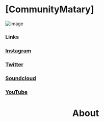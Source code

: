 # [CommunityMatary] 
![image](https://user-images.githubusercontent.com/92306660/160721045-10a55c43-bb0e-41e1-b69a-473f5f62d66a.png)
### Links
### **[Instagram](https://www.instagram.com/community_matary/)** 
### **[Twitter ](https://twitter.com/CommunityMatary)** 
### **[Soundcloud](https://soundcloud.com/user-106010459)** 
### **[YouTube](https://www.youtube.com/channel/UCaq9yXXZzKj9Y0MMzxD3U2w)** 






<h1 align="center">
 About
</h1>

<div align="center">




